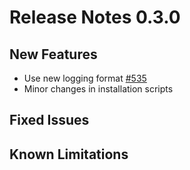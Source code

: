 # Release Notes 0.3.0

## New Features
- Use new logging format [#535](https://github.com/keptn/keptn/issues/535)
- Minor changes in installation scripts

## Fixed Issues

## Known Limitations

